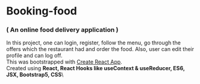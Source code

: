 # Booking-food
### ( An online food delivery application )
In this project, one can login, register, follow the menu, go through the offers which the restaurant had and order the food. Also, user can edit their profile and can log off.\
This was bootstrapped with [Create React App](https://github.com/facebook/create-react-app).\
Created using __React, React Hooks like useContext & useReducer, ES6, JSX, Bootstrap5, CSS__\

